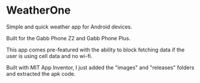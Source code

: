 # WeatherOne

Simple and quick weather app for Android devices.

Built for the Gabb Phone Z2 and Gabb Phone Plus.

This app comes pre-featured with the ability to block fetching data if the user is using cell data and no wi-fi.

Built with MIT App Inventor, I just added the "images" and "releases" folders and extracted the apk code.
